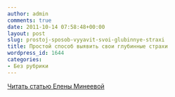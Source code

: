 ```yaml
---
author: admin
comments: true
date: 2011-10-14 07:58:48+00:00
layout: post
slug: prostoj-sposob-vyyavit-svoi-glubinnye-straxi
title: Простой способ выявить свои глубинные страхи
wordpress_id: 1644
categories:
- Без рубрики
---
```


[Читать статью Елены Минеевой](http://mineevaelena.ru/mysli_vsluh/prostoj-sposob-vyyavit-svoi-glubinnye-straxi/)
